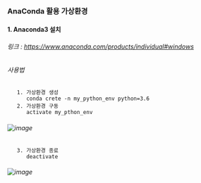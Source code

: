### AnaConda 활용 가상환경


#### 1. Anaconda3 설치
###### 링크 : https://www.anaconda.com/products/individual#windows

###### 사용법
       1. 가상환경 생성
          conda crete -n my_python_env python=3.6
       2. 가상환경 구동
          activate my_pthon_env
######    ![image](https://user-images.githubusercontent.com/74608323/111559547-1cbe9280-87d4-11eb-83d8-55aacc9f0b41.png)
       3. 가상환경 종료
          deactivate
######    ![image](https://user-images.githubusercontent.com/74608323/111559617-35c74380-87d4-11eb-9b2c-b746cc9db534.png)
